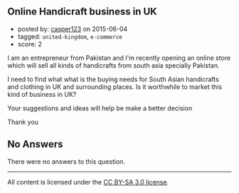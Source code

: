 ## Online Handicraft business in UK

- posted by: [casper123](https://stackexchange.com/users/423382/casper123) on 2015-06-04
- tagged: `united-kingdom`, `e-commerce`
- score: 2

<p>I am an entrepreneur from Pakistan and I'm recently opening an online store which will sell all kinds of handicrafts from south asia specially Pakistan.</p>

<p>I need to find what what is the buying needs for South Asian handicrafts and clothing in UK and surrounding places. Is it worthwhile to market this kind of business in UK?</p>

<p>Your suggestions and ideas will help be make a better decision</p>

<p>Thank you</p>


## No Answers

There were no answers to this question.


---

All content is licensed under the [CC BY-SA 3.0 license](https://creativecommons.org/licenses/by-sa/3.0/).
